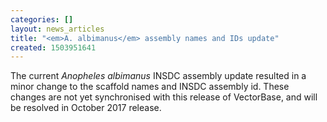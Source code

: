 ```yaml
---
categories: []
layout: news_articles
title: "<em>A. albimanus</em> assembly names and IDs update"
created: 1503951641
---
```

The current <em>Anopheles albimanus</em> INSDC assembly update resulted in a minor change to the scaffold names and INSDC assembly id.  These changes are not yet synchronised with this release of VectorBase, and will be resolved in October 2017 release.
